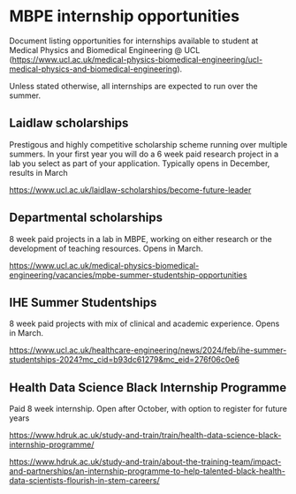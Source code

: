 # MBPE internship opportunities

Document listing opportunities for internships available to student at Medical Physics and Biomedical Engineering @ UCL (https://www.ucl.ac.uk/medical-physics-biomedical-engineering/ucl-medical-physics-and-biomedical-engineering).

Unless stated otherwise, all internships are expected to run over the summer.

## Laidlaw scholarships

Prestigous and highly competitive scholarship scheme running over multiple summers. In your first year you will do a 6 week paid research project in a lab you select as part of your application. Typically opens in December, results in March

https://www.ucl.ac.uk/laidlaw-scholarships/become-future-leader

## Departmental scholarships

8 week paid projects in a lab in MBPE, working on either research or the development of teaching resources. Opens in March.

https://www.ucl.ac.uk/medical-physics-biomedical-engineering/vacancies/mpbe-summer-studentship-opportunities

## IHE Summer Studentships

8 week paid projects with mix of clinical and academic experience. Opens in March.

https://www.ucl.ac.uk/healthcare-engineering/news/2024/feb/ihe-summer-studentships-2024?mc_cid=b93dc61279&mc_eid=276f06c0e6

## Health Data Science Black Internship Programme

Paid 8 week internship. Open after October, with option to register for future years

https://www.hdruk.ac.uk/study-and-train/train/health-data-science-black-internship-programme/

https://www.hdruk.ac.uk/study-and-train/about-the-training-team/impact-and-partnerships/an-internship-programme-to-help-talented-black-health-data-scientists-flourish-in-stem-careers/
